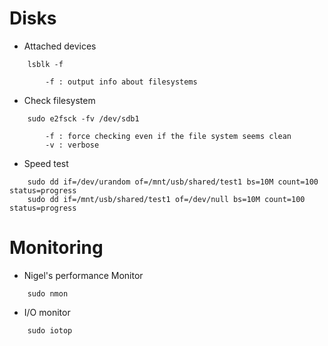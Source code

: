 Disks
=====

- Attached devices
```
    lsblk -f

        -f : output info about filesystems
```

- Check filesystem
```
    sudo e2fsck -fv /dev/sdb1

        -f : force checking even if the file system seems clean
        -v : verbose
```

- Speed test
```
    sudo dd if=/dev/urandom of=/mnt/usb/shared/test1 bs=10M count=100 status=progress
    sudo dd if=/mnt/usb/shared/test1 of=/dev/null bs=10M count=100 status=progress
```

Monitoring
==========

- Nigel's performance Monitor
```
    sudo nmon
```

- I/O monitor
```  
    sudo iotop
```
